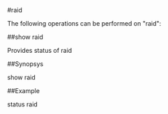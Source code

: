 #raid

The following operations can be performed on "raid":


##show raid

Provides status of raid


##Synopsys

show raid


##Example

status raid

